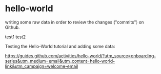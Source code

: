 # hello-world

writing some raw data in order to review the changes ("commits") on Github.

test1
test2


Testing the Hello-World tutorial and adding some data:

https://guides.github.com/activities/hello-world/?utm_source=onboarding-series&utm_medium=email&utm_content=hello-world-link&utm_campaign=welcome-email

